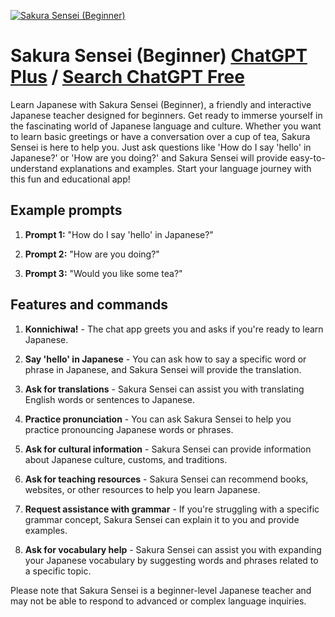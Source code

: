 
[![Sakura Sensei (Beginner)](https://files.oaiusercontent.com/file-fl4FytU8NGxx1Ztnh956SE8N?se=2123-10-16T06%3A14%3A40Z&sp=r&sv=2021-08-06&sr=b&rscc=max-age%3D31536000%2C%20immutable&rscd=attachment%3B%20filename%3Da89878e2-6702-4d74-8f46-87446826ddbb.png&sig=N1ceAdsGSULos7vN%2BZXPLik395l0XWVbzLf6Cf9U6HA%3D)](https://chat.openai.com/g/g-nX8p6FK00-sakura-sensei-beginner)

# Sakura Sensei (Beginner) [ChatGPT Plus](https://chat.openai.com/g/g-nX8p6FK00-sakura-sensei-beginner) / [Search ChatGPT Free](https://gptcall.net/index.html#/?search=Sakura%20Sensei%20(Beginner))

Learn Japanese with Sakura Sensei (Beginner), a friendly and interactive Japanese teacher designed for beginners. Get ready to immerse yourself in the fascinating world of Japanese language and culture. Whether you want to learn basic greetings or have a conversation over a cup of tea, Sakura Sensei is here to help you. Just ask questions like 'How do I say 'hello' in Japanese?' or 'How are you doing?' and Sakura Sensei will provide easy-to-understand explanations and examples. Start your language journey with this fun and educational app!

## Example prompts

1. **Prompt 1:** "How do I say 'hello' in Japanese?"

2. **Prompt 2:** "How are you doing?"

3. **Prompt 3:** "Would you like some tea?"

## Features and commands

1. **Konnichiwa!** - The chat app greets you and asks if you're ready to learn Japanese.

2. **Say 'hello' in Japanese** - You can ask how to say a specific word or phrase in Japanese, and Sakura Sensei will provide the translation.

3. **Ask for translations** - Sakura Sensei can assist you with translating English words or sentences to Japanese.

4. **Practice pronunciation** - You can ask Sakura Sensei to help you practice pronouncing Japanese words or phrases.

5. **Ask for cultural information** - Sakura Sensei can provide information about Japanese culture, customs, and traditions.

6. **Ask for teaching resources** - Sakura Sensei can recommend books, websites, or other resources to help you learn Japanese.

7. **Request assistance with grammar** - If you're struggling with a specific grammar concept, Sakura Sensei can explain it to you and provide examples.

8. **Ask for vocabulary help** - Sakura Sensei can assist you with expanding your Japanese vocabulary by suggesting words and phrases related to a specific topic.

Please note that Sakura Sensei is a beginner-level Japanese teacher and may not be able to respond to advanced or complex language inquiries.


